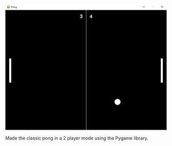<img src="./screenshot.png" alt="Screenshot" style="pointer-events: none;" />

Made the classic pong in a 2 player mode using the Pygame library.

